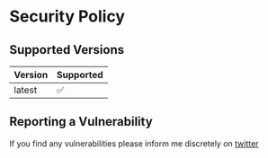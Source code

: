# Security Policy

## Supported Versions


| Version | Supported          |
| ------- | ------------------ |
| latest   | :white_check_mark: |

## Reporting a Vulnerability

If you find any vulnerabilities please inform me discretely on [twitter](https://x.com/blvckleg)
